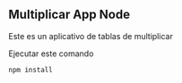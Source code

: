## Multiplicar App Node

Este es un aplicativo de tablas de multiplicar

Ejecutar este comando

```
npm install
```